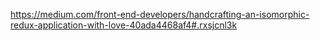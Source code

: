 https://medium.com/front-end-developers/handcrafting-an-isomorphic-redux-application-with-love-40ada4468af4#.rxsjcnl3k